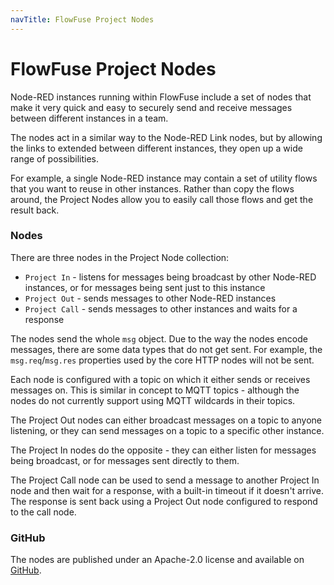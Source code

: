 ```yaml
---
navTitle: FlowFuse Project Nodes
---
```


# FlowFuse Project Nodes

Node-RED instances running within FlowFuse include a set of nodes that make it
very quick and easy to securely send and receive messages between different
instances in a team.

The nodes act in a similar way to the Node-RED Link nodes, but by allowing the
links to extended between different instances, they open up a wide range of
possibilities.

For example, a single Node-RED instance may contain a set of utility flows that
you want to reuse in other instances. Rather than copy the flows around, the
Project Nodes allow you to easily call those flows and get the result back.

### Nodes

There are three nodes in the Project Node collection:

 - `Project In` - listens for messages being broadcast by other Node-RED instances, or for
   messages being sent just to this instance
 - `Project Out` - sends messages to other Node-RED instances
 - `Project Call` - sends messages to other instances and waits for a response

The nodes send the whole `msg` object. Due to the way the nodes
encode messages, there are some data types that do not get sent. For example,
the `msg.req`/`msg.res` properties used by the core HTTP nodes will not be sent.

Each node is configured with a topic on which it either sends or receives messages
on. This is similar in concept to MQTT topics - although the nodes do not currently
support using MQTT wildcards in their topics.

The Project Out nodes can either broadcast messages on a topic to anyone listening,
or they can send messages on a topic to a specific other instance.

The Project In nodes do the opposite - they can either listen for messages being
broadcast, or for messages sent directly to them.

The Project Call node can be used to send a message to another Project In node
and then wait for a response, with a built-in timeout if it doesn't arrive.
The response is sent back using a Project Out node configured to respond to the call
node.

### GitHub

The nodes are published under an Apache-2.0 license and available on [GitHub](https://github.com/flowforge/flowforge-nr-project-nodes).
